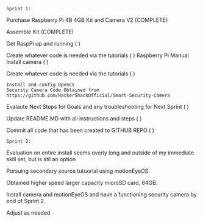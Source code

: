     Sprint 1:

Purchase Raspberry Pi 4B 4GB Kit and Camera V2 (COMPLETE)

Assemble Kit (COMPLETE)

Get RaspPi up and running ( )

Create whatever code is needed via the tutorials ( )
    Raspberry Pi Manual
Install camera ( )

Create whatever code is needed via the tutorials ( )

    Install and config OpenCV
    Security Camera Code Obtained from https://github.com/HackerShackOfficial/Smart-Security-Camera

Evalaute Next Steps for Goals and any troubleshooting for Next Sprint ( )

Update README.MD with all instructions and steps ( )

Commit all code that has been created to GITHUB REPO ( )

    Sprint 2:

Evaluation on entire install seems overly long and outside of my immediate skill set, but is stil an option

Pursuing secondary source tutuorial using motionEyeOS

Obtained higher speed larger capacity microSD card, 64GB.

Install camera and motionEyeOS and have a functioning security camera by end of Sprint 2.

Adjust as needed
